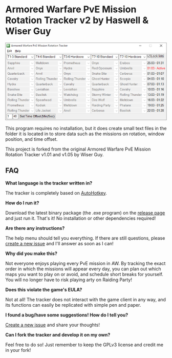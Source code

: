 Armored Warfare PvE Mission Rotation Tracker v2 by Haswell & Wiser Guy
=

![screenshot](rotation-tracker-screenshot.png)

This program requires no installation, but it does create small text files in the folder it is located in to store data 
such as the missions on rotation, window position, and time offset.

This project is forked from the original Armored Warfare PvE Mission Rotation Tracker v1.01 and v1.05 by Wiser Guy.


FAQ
--
**What language is the tracker written in?**

The tracker is completely based on [AutoHotkey](https://www.autohotkey.com/).

**How do I run it?**

Download the latest binary package (the .exe program) on the [release page](https://github.com/Kasuobes/Rotation-Tracker/releases) and just run it. That's it! No installation or other dependencies required!

**Are there any instructions?**

The help menu should tell you everything. If there are still questions, please [create a new issue](https://github.com/Kasuobes/Rotation-Tracker/issues/new) and I'll answer as soon as I can!

**Why did you make this?**

Not everyone enjoys playing every PvE mission in AW. By tracking the exact order in which the missions will appear every day, you can plan out which maps you want to play on or avoid, and schedule short breaks for yourself. You will no longer have to risk playing arty on Raiding Party!

**Does this violate the game's EULA?**

Not at all! The tracker does not interact with the game client in any way, and its functions can easily be replicated with simple pen and paper.

**I found a bug/have some suggestions! How do I tell you?**

[Create a new issue](https://github.com/Kasuobes/Rotation-Tracker/issues/new) and share your thoughts!

**Can I fork the tracker and develop it on my own?**

Feel free to do so! Just remember to keep the GPLv3 license and credit me in your fork!
